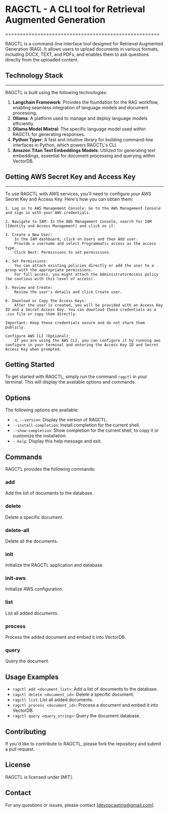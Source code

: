 #   RAGCTL - A CLI tool for Retrieval Augmented Generation
=====================================================

RAGCTL is a command-line interface tool designed for Retrieval Augmented Generation (RAG). It allows users to upload documents in various formats, including DOCX, TEXT, and PDFs, and enables them to ask questions directly from the uploaded content.

## Technology Stack
----------------

RAGCTL is built using the following technologies:

1. **Langchain Framework**: Provides the foundation for the RAG workflow, enabling seamless integration of language models and document processing.
2. **Ollama**: A platform used to manage and deploy language models efficiently.
3. **Ollama Model Mistral**: The specific language model used within RAGCTL for generating responses.
4. **Python Typer**: A fast and intuitive library for building command-line interfaces in Python, which powers RAGCTL's CLI.
5. **Amazon Titan Text Embeddings Models**: Utilized for generating text embeddings, essential for document processing and querying within VectorDB.

## Getting AWS Secret Key and Access Key
-------------------------------------

To use RAGCTL with AWS services, you'll need to configure your AWS Secret Key and Access Key. Here's how you can obtain them:

    1. Log in to AWS Management Console: Go to the AWS Management Console and sign in with your AWS credentials.

    2. Navigate to IAM: In the AWS Management Console, search for IAM (Identity and Access Management) and click on it.

    3. Create a New User:
        In the IAM dashboard, click on Users and then Add user.
        Provide a username and select Programmatic access as the access type.
        Click Next: Permissions to set permissions.

    4. Set Permissions:
        You can attach existing policies directly or add the user to a group with the appropriate permissions.
        For full access, you might attach the AdministratorAccess policy (be cautious with this level of access).

    5. Review and Create:
        Review the user's details and click Create user.

    6. Download or Copy the Access Keys:
        After the user is created, you will be provided with an Access Key ID and a Secret Access Key. You can download these credentials as a .csv file or copy them directly.

    Important: Keep these credentials secure and do not share them publicly.

    Configure AWS CLI (Optional):
        If you are using the AWS CLI, you can configure it by running aws configure in your terminal and entering the Access Key ID and Secret Access Key when prompted.
Getting Started
---------------

To get started with RAGCTL, simply run the command `ragctl` in your terminal. This will display the available options and commands.

Options
-------

The following options are available:

* `-v`, `--version`: Display the version of RAGCTL.
* `--install-completion`: Install completion for the current shell.
* `--show-completion`: Show completion for the current shell, to copy it or customize the installation.
* `--help`: Display this help message and exit.

Commands
--------

RAGCTL provides the following commands:

### add

Add the list of documents to the database.

### delete

Delete a specific document.

### delete-all

Delete all the documents.

### init

Initialize the RAGCTL application and database.

### init-aws

Initialize AWS configuration.

### list

List all added documents.

### process

Process the added document and embed it into VectorDB.

### query

Query the document.

Usage Examples
--------------

* `ragctl add <document_list>`: Add a list of documents to the database.
* `ragctl delete <document_id>`: Delete a specific document.
* `ragctl list`: List all added documents.
* `ragctl process <document_id>`: Process a document and embed it into VectorDB.
* `ragctl query <query_string>`: Query the document database.

Contributing
------------

If you'd like to contribute to RAGCTL, please fork the repository and submit a pull request.

License
-------

RAGCTL is licensed under [MIT].

Contact
-------

For any questions or issues, please contact [devopcasting@gmail.com].